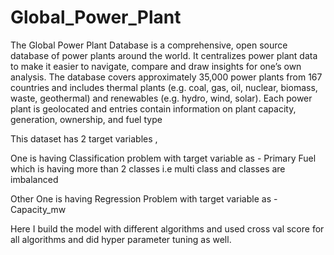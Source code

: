 # Global_Power_Plant

The Global Power Plant Database is a comprehensive, open source database of power plants around the world.
It centralizes power plant data to make it easier to navigate, compare and draw insights for one’s own analysis. 
The database covers approximately 35,000 power plants from 167 countries and includes thermal plants (e.g. coal, gas, oil, nuclear, biomass, waste, geothermal) and renewables (e.g. hydro, wind, solar). 
Each power plant is geolocated and entries contain information on plant capacity, generation, ownership, and fuel type


This dataset has 2 target variables ,

One is having Classification problem with target variable as - Primary Fuel which is having more than 2 classes i.e multi class and classes are imbalanced

Other One is having Regression Problem with target variable as - Capacity_mw

Here I build the model with different algorithms and used cross val score for all algorithms and did hyper parameter tuning as well.
